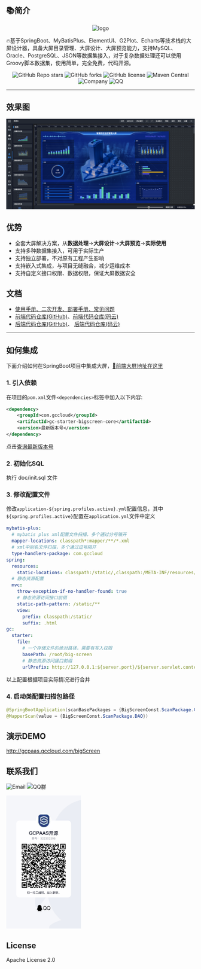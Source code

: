 ## 📚简介
<p align="center">
	<img alt="logo" width="50" src="./doc/logo.png">
</p>

🔥基于SpringBoot、MyBatisPlus、ElementUI、G2Plot、Echarts等技术栈的大屏设计器，具备大屏目录管理、大屏设计、大屏预览能力，支持MySQL、Oracle、PostgreSQL、JSON等数据集接入，对于复杂数据处理还可以使用Groovy脚本数据集，使用简单，完全免费，代码开源。

<p align="center">
    <img alt="GitHub Repo stars" src="https://img.shields.io/github/stars/gcpaas/gc-starter-bigscreen?style=social">
	<img alt="GitHub forks" src="https://img.shields.io/github/forks/gcpaas/gc-starter-bigscreen?style=social">
	<img alt="GitHub license" src="https://img.shields.io/badge/license-Apache%20License%202.0-blue.svg">
    <img alt="Maven Central" src="https://img.shields.io/maven-central/v/com.gccloud/gc-starter-bigscreen-core">
	<img alt="Company" src="https://img.shields.io/badge/Author-科大国创云网科技有限公司-blue.svg">
  	<img alt="QQ" src="https://img.shields.io/badge/QQ-322302395-blue.svg">
</p>

-------------------------------------------------------------------------------
## 效果图

<img alt="logo" src="./doc/images/design01.png">

## 优势

* 全套大屏解决方案，从**数据处理**->**大屏设计**->**大屏预览**->**实际使用**
* 支持多种数据集接入，可用于实际生产
* 支持独立部署，不对原有工程产生影响
* 支持嵌入式集成，与项目无缝融合，减少运维成本
* 支持自定义接口权限、数据权限，保证大屏数据安全

## 文档

* [使用手册、二次开发、部署手册、常见问题](https://www.yuque.com/chuinixiongkou/bigscreen/index)
* [前端代码仓库(GitHub)](https://github.com/gcpaas/gc-starter-bigscreen-ui)、[前端代码仓库(码云)](https://gitee.com/gcpaas/gc-starter-bigscreen-ui)
* [后端代码仓库(GitHub)](https://github.com/gcpaas/gc-starter-bigscreen)、 [后端代码仓库(码云)](https://gitee.com/gcpaas/gc-starter-bigscreen)

-------------------------------------------------------------------------------

## 如何集成

下面介绍如何在SpringBoot项目中集成大屏，[📘前端大屏地址在这里](https://github.com/gcpaas/gc-starter-bigscreen-ui)

### 1. 引入依赖

在项目的`pom.xml`文件`<dependencies>`标签中加入以下内容:

```xml
<dependency>
    <groupId>com.gccloud</groupId>
    <artifactId>gc-starter-bigscreen-core</artifactId>
    <version>最新版本号</version>
</dependency>
```

点击<a href="https://central.sonatype.com/artifact/com.gccloud/gc-starter-bigscreen-core">查询最新版本号</a>

### 2. 初始化SQL

执行 doc/init.sql 文件

### 3. 修改配置文件

修改`application-${spring.profiles.active}.yml`配置信息，其中 `${spring.profiles.active}`配置在`application.yml`文件中定义

```yaml
mybatis-plus:
  # mybatis plus xml配置文件扫描，多个通过分号隔开
  mapper-locations: classpath*:mapper/**/*.xml
  # xml中别名文件扫描，多个通过逗号隔开
  type-handlers-package: com.gccloud
spring:
  resources:
    static-locations: classpath:/static/,classpath:/META-INF/resources/,classpath:/META-INF/resources/webjars/,file:${gc.starter.file.basePath}
  # 静态资源配置
  mvc:
    throw-exception-if-no-handler-found: true
    # 静态资源访问接口前缀
    static-path-pattern: /static/**
    view:
      prefix: classpath:/static/
      suffix: .html
gc:
  starter:
    file:
      # 一个存储文件的绝对路径，需要有写入权限
      basePath: /root/big-screen
      # 静态资源访问接口前缀
      urlPrefix: http://127.0.0.1:${server.port}/${server.servlet.context-path}/static/
```

以上配置根据项目实际情况进行合并

### 4. 启动类配置扫描包路径

```java
@SpringBootApplication(scanBasePackages = {BigScreenConst.ScanPackage.COMPONENT})
@MapperScan(value = {BigScreenConst.ScanPackage.DAO})
```

## 演示DEMO

<a href="http://gcpaas.gccloud.com/bigScreen"> http://gcpaas.gccloud.com/bigScreen </a>


## 联系我们
<img alt="Email" src="https://img.shields.io/badge/Email-tech@ustcinfo.com-blue.svg">

<img alt="QQ群" src="https://img.shields.io/badge/QQ群-322302395-blue.svg">

<p>
    <img alt="logo" width="200" src="./doc/images/qq.jpeg">
</p>

## License

Apache License 2.0
